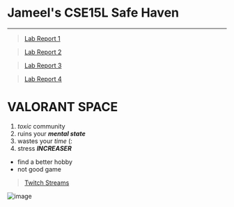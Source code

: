 Jameel's CSE15L Safe Haven
========================


***
>[Lab Report 1](https://ganadenjameel.github.io/cse15l-lab-reports/lab-report-1-week-2.html)

>[Lab Report 2](https://ganadenjameel.github.io/cse15l-lab-reports/lab-report-2-week-4.html)

>[Lab Report 3](https://ganadenjameel.github.io/cse15l-lab-reports/lab-report-3-week-6.html)

>[Lab Report 4](https://ganadenjameel.github.io/cse15l-lab-reports/lab-report-4-week-8.html)


VALORANT SPACE
========================
1. *toxic* community
2. ruins your ***mental state***
3. wastes your *time* (:
4. stress ***INCREASER***

- find a better hobby
- not good game
> [Twitch Streams](https://www.twitch.tv/jaymeal)

![image](https://user-images.githubusercontent.com/103278077/162493199-03475b68-2d8b-4d4c-bd1b-d6978399cb30.png)


